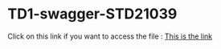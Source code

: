 # TD1-swagger-STD21039
Click on this link if you want to access the file : [This is the link](https://raw.githubusercontent.com/NyAndoMayah/TD1-swagger-STD21039/main/STD21039.yaml)
